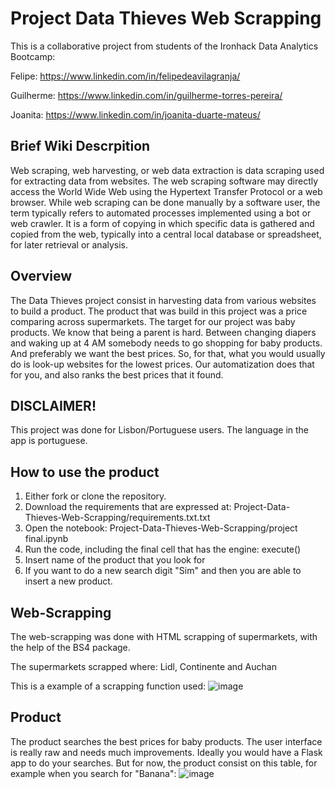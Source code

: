 # Project Data Thieves Web Scrapping

This is a collaborative project from students of the Ironhack Data Analytics Bootcamp:

Felipe: https://www.linkedin.com/in/felipedeavilagranja/

Guilherme: https://www.linkedin.com/in/guilherme-torres-pereira/

Joanita: https://www.linkedin.com/in/joanita-duarte-mateus/


## Brief Wiki Descrpition

Web scraping, web harvesting, or web data extraction is data scraping used for extracting data from websites. The web scraping software may directly access the World Wide Web using the Hypertext Transfer Protocol or a web browser. While web scraping can be done manually by a software user, the term typically refers to automated processes implemented using a bot or web crawler. It is a form of copying in which specific data is gathered and copied from the web, typically into a central local database or spreadsheet, for later retrieval or analysis.

## Overview

The Data Thieves project consist in harvesting data from various websites to build a product. The product that was build in this project was a price comparing across supermarkets. The target for our project was baby products. We know that being a parent is hard. Between changing diapers and waking up at 4 AM somebody needs to go shopping for baby products. And preferably we want the best prices. So, for that, what you would usually do is look-up websites for the lowest prices. Our automatization does that for you, and also ranks the best prices that it found.

## DISCLAIMER!

This project was done for Lisbon/Portuguese users. The language in the app is portuguese.

## How to use the product

1. Either fork or clone the repository.
2. Download the requirements that are expressed at: Project-Data-Thieves-Web-Scrapping/requirements.txt.txt
3. Open the notebook: Project-Data-Thieves-Web-Scrapping/project final.ipynb
4. Run the code, including the final cell that has the engine: execute()
5. Insert name of the product that you look for
6. If you want to do a new search digit "Sim" and then you are able to insert a new product.


## Web-Scrapping

The web-scrapping was done with HTML scrapping of supermarkets, with the help of the BS4 package.

The supermarkets scrapped where: Lidl, Continente and Auchan

This is a example of a scrapping function used:
![image](https://user-images.githubusercontent.com/83870535/129603612-2ba69791-a4a0-4c42-8928-cdae44410f70.png)


## Product

The product searches the best prices for baby products. The user interface is really raw and needs much improvements. Ideally you would have a Flask app to do your searches.
But for now, the product consist on this table, for example when you search for "Banana":
![image](https://user-images.githubusercontent.com/83870535/129603833-fd898c12-fa03-428c-b3f5-6c1c8c750c81.png)

